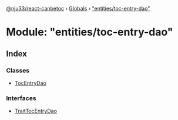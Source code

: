 [@nju33/react-canbetoc](../README.md) › [Globals](../globals.md) › ["entities/toc-entry-dao"](_entities_toc_entry_dao_.md)

# Module: "entities/toc-entry-dao"

## Index

### Classes

* [TocEntryDao](../classes/_entities_toc_entry_dao_.tocentrydao.md)

### Interfaces

* [TraitTocEntryDao](../interfaces/_entities_toc_entry_dao_.traittocentrydao.md)
